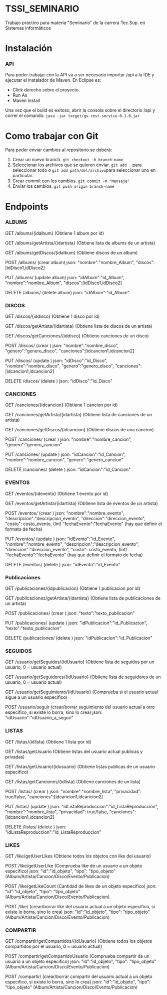 # TSSI_SEMINARIO
Trabajo práctico para materia "Seminario" de la carrera Tec.Sup. en Sistemas informáticos

# Instalación

### API
Para poder trabajar con la API va a ser necesario importar /api a la IDE y ejecutar el instalador de Maven. En Eclipse es:
* Click derecho sobre el proyecto
* Run As
* Maven Install

Una vez que el build es exitoso, abrir la consola sobre el directorio /api y correr el comando:
	`java -jar target/gs-rest-service-0.1.0.jar`

# Como trabajar con Git
Para poder enviar cambios al repositorio se deberá:
1. Crear un nuevo branch. `git checkout -b branch-name`
2. Seleccionar los archivos que se quieren enviar. `git add .` para seleccionar todo o `git add path/del/archivo`para seleccionar uno en particular.
3. Crear commit con los cambios. `git commit -m "Mensaje"`
4. Enviar los cambios. `git push origin branch-name`

# Endpoints

### ALBUMS

GET /albums/{idalbum} (Obtiene 1 album por id)

GET /albums/getArtista/{idartista} (Obtiene lista de albums de un artista)

GET /albums/getDiscos/{idalbum} (Obtiene discos de un album)

POST /albums/ (crear album)
json:
"nombre":"nombre_Album",
"discos":[idDisco1,idDisco2]

PUT /albums/ (update album)
json:
"idAlbum":"id_Album",
"nombre":"nombre_Album",
"discos":[idDisco1,idDisco2]

DELETE /albums/ (delete album)
json:
"idAlbum":"id_Album"

### DISCOS

GET /discos/{iddisco} (Obtiene 1 disco por id)

GET /discos/getArtista/{idartista} (Obtiene lista de discos de un artista)

GET /discos/getCanciones/{iddisco} (Obtiene canciones de un disco)

POST /discos/ (crear )
json:
"nombre":"nombre_disco",
"genero":"genero_disco",
"canciones":[idcancion1,idcancion2]

PUT /discos/ (update )
json:
"idDisco":"id_Disco",
"nombre":"nombre_disco",
"genero":"genero_disco",
"canciones":[idcancion1,idcancion2]

DELETE /discos/ (delete )
json:
"idDisco":"id_Disco"

### CANCIONES

GET /canciones/{idcancion} (Obtiene 1 cancion por id)

GET /canciones/getArtista/{idartista} (Obtiene lista de canciones de un artista)

GET /canciones/getDiscos/{idcancion} (Obtiene discos de una cancion)

POST /canciones/ (crear )
json:
"nombre":"nombre_cancion",
"genero":"genero_cancion"

PUT /canciones/ (update )
json:
"idCancion":"id_Cancion",
"nombre":"nombre_cancion",
"genero":"genero_cancion"

DELETE /canciones/ (delete )
json:
"idCancion":"id_Cancion"

### EVENTOS

GET /eventos/{idevento} (Obtiene 1 evento por id)

GET /eventos/getArtista/{idartista} (Obtiene lista de eventos de un artista)

POST /eventos/ (crear )
json:
"nombre":"nombre_evento",
"descripcion":"descripcion_evento",
"direccion":"direccion_evento",
"costo": costo_evento,    (Int)
"fechaEvento":"fechaEvento"    (hay que definir el formato de fecha)

PUT /eventos/ (update )
json:
"idEvento":"id_Evento",
"nombre":"nombre_evento",
"descripcion":"descripcion_evento",
"direccion":"direccion_evento",
"costo": costo_evento,    (Int)
"fechaEvento":"fechaEvento"    (hay que definir el formato de fecha)

DELETE /eventos/ (delete )
json:
"idEvento":"id_Evento"

### Publicaciones

GET /publicaciones/{idpublicacion} (Obtiene 1 publicacion por id)

GET /publicaciones/getArtista/{idartista} (Obtiene lista de publicaciones de un artista)

POST /publicaciones/ (crear )
json:
"texto":"texto_publicacion"

PUT /publicaciones/ (update )
json:
"idPublicacion":"id_Publicacion",
"texto":"texto_publicacion"

DELETE /publicaciones/ (delete )
json:
"idPublicacion":"id_Publicacion"

### SEGUIDOS

GET /usuario/getSeguidos/{idUsuario} (Obtiene lista de seguidos por un usuario, 0 = usuario actual)

GET /usuario/getSeguidores/{idUsuario} (Obtiene lista de seguidores de un usuario, 0 = usuario actual)

GET /usuario/getSeguimiento/{idUsuario} (Comprueba si el usuario actual sigue a un usuario especifico)

POST /usuario/seguir (crear/borrar seguimiento del usuario actual a otro especifico, si existe lo borra, sino lo crea)
json:
"idUsuario":"idUsuario_a_seguir"

### LISTAS

GET /listas/{idlista} (Obtiene 1 lista por id)

GET /listas/getUsuario (Obtiene listas del usuario actual publicas y privadas)

GET /listas/getUsuario/{idusuario} (Obtiene listas publicas de un usuario especifico)

GET /listas/getCanciones/{idlista} (Obtiene canciones de un lista)

POST /listas/ (crear )
json:
"nombre":"nombre_lista",
"privacidad": true/false,
"canciones":[idcancion1,idcancion2]

PUT /listas/ (update )
json:
"idListaReproduccion":"id_ListaReproduccion",
"nombre":"nombre_lista",
"privacidad": true/false,
"canciones":[idcancion1,idcancion2]

DELETE /listas/ (delete )
json:
"idListaReproduccion":"id_ListaReproduccion"

### LIKES

GET /like/getUserLikes (Obtiene todos los objetos con like del usuario)

POST /like/getUserLike (Comprueba like de un usuario a un objeto especifico)
json:
"id":"id_objeto",
"tipo": "tipo_objeto" (Album/Artista/Cancion/Disco/Evento/Publicacion)

POST /like/getLikeCount (Cantidad de likes de un objeto especifico)
json:
"id":"id_objeto",
"tipo": "tipo_objeto" (Album/Artista/Cancion/Disco/Evento/Publicacion)

POST /like/ (crear/borrar like del usuario actual a un objeto especifico, si existe lo borra, sino lo crea)
json:
"id":"id_objeto",
"tipo": "tipo_objeto" (Album/Artista/Cancion/Disco/Evento/Publicacion)

### COMPARTIR

GET /compartir/getCompartidos/{idUsuario} (Obtiene todos los objetos compartidos por el usuario, 0 = usuario actual)

POST /compartir/getCompartidoUsuario (Comprueba compartir de un usuario a un objeto especifico)
json:
"id":"id_objeto",
"tipo": "tipo_objeto" (Album/Artista/Cancion/Disco/Evento/Publicacion)

POST /compartir/ (crear/borrar compartir del usuario actual a un objeto especifico, si existe lo borra, sino lo crea)
json:
"id":"id_objeto",
"tipo": "tipo_objeto" (Album/Artista/Cancion/Disco/Evento/Publicacion)
